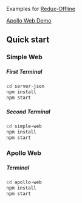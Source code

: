Examples for [Redux-Offline](https://github.com/jevakallio/redux-offline)

[Apollo Web Demo](https://apollo-web-jjjqeepnor.now.sh)

## Quick start

### Simple Web

##### First Terminal
```sh
cd server-json
npm install
npm start
```

##### Second Terminal
```sh
cd simple-web
npm install
npm start
```

### Apollo Web

##### Terminal
```sh
cd apollo-web
npm install
npm start
```
